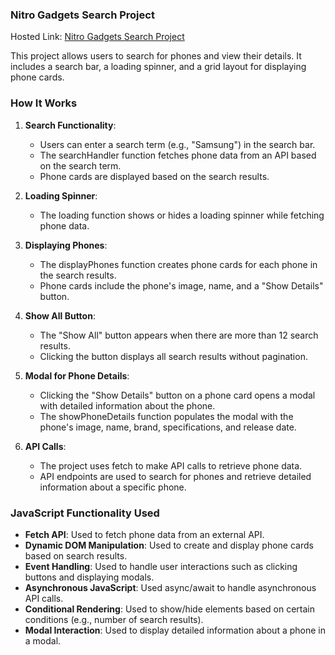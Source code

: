 ### Nitro Gadgets Search Project

Hosted Link: [Nitro Gadgets Search Project](https://sudhanshusudan33.github.io/Phone_hunting/)

This project allows users to search for phones and view their details. It includes a search bar, a loading spinner, and a grid layout for displaying phone cards.

### How It Works

1. **Search Functionality**: 
   - Users can enter a search term (e.g., "Samsung") in the search bar.
   - The searchHandler function fetches phone data from an API based on the search term.
   - Phone cards are displayed based on the search results.

2. **Loading Spinner**:
   - The loading function shows or hides a loading spinner while fetching phone data.

3. **Displaying Phones**:
   - The displayPhones function creates phone cards for each phone in the search results.
   - Phone cards include the phone's image, name, and a "Show Details" button.

4. **Show All Button**:
   - The "Show All" button appears when there are more than 12 search results.
   - Clicking the button displays all search results without pagination.

5. **Modal for Phone Details**:
   - Clicking the "Show Details" button on a phone card opens a modal with detailed information about the phone.
   - The showPhoneDetails function populates the modal with the phone's image, name, brand, specifications, and release date.

6. **API Calls**:
   - The project uses fetch to make API calls to retrieve phone data.
   - API endpoints are used to search for phones and retrieve detailed information about a specific phone.

### JavaScript Functionality Used

- **Fetch API**: Used to fetch phone data from an external API.
- **Dynamic DOM Manipulation**: Used to create and display phone cards based on search results.
- **Event Handling**: Used to handle user interactions such as clicking buttons and displaying modals.
- **Asynchronous JavaScript**: Used async/await to handle asynchronous API calls.
- **Conditional Rendering**: Used to show/hide elements based on certain conditions (e.g., number of search results).
- **Modal Interaction**: Used to display detailed information about a phone in a modal.